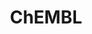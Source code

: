 ---
bigquery: https://console.cloud.google.com/bigquery?p=patents-public-data&d=ebi_chembl&page=dataset
citation: '"The ChEMBL database in 2017." Anna Gaulton, Anne Hersey, Michał Nowotka,
  A Patrícia Bento, Jon Chambers, David Mendez, Prudence Mutowo, Francis Atkinson,
  Louisa J Bellis, Elena Cibrián-Uhalte, Mark Davies, Nathan Dedman, Anneli Karlsson,
  María Paula Magariños, John P Overington, George Papadatos, Ines Smit, Andrew R
  Leach Nucleic acids Research (2017) 45 (Database Issue), D945-D954'
contributors: European Bioinformatics Institute
cost: None
description: ChEMBL Data is a manually curated database of small molecules used in
  drug discovery, including information about existing patented drugs.
documentation: 'schema: https://www.ebi.ac.uk/chembl/db_schema


  '
last_edit: Mon, 04 Apr 2022 19:07:30 GMT
location: https://console.cloud.google.com/marketplace/product/google_patents_public_datasets/chembl
maintained_by: EMBL-EBI, an outstation of European Molecular Biology Laboratory
related_publications: '

  ChEMBL: towards direct deposition of bioassay data.


  Mendez D, Gaulton A, Bento AP, Chambers J, De Veij M, Félix E, Magariños MP, Mosquera
  JF, Mutowo P, Nowotka M, Gordillo-Marañón M, Hunter F, Junco L, Mugumbate G, Rodriguez-Lopez
  M, Atkinson F, Bosc N, Radoux CJ, Segura-Cabrera A, Hersey A, Leach AR.


  — Nucleic Acids Res. 2019; 47(D1):D930-D940. doi: 10.1093/nar/gky1075

  '
schema_fields: '[''smid'', ''alogp'', ''units'', ''tbl'', ''last_page'', ''related_tid'',
  ''relation'', ''go_id'', ''domain_type'', ''standard_text_value'', ''hbd'', ''annotation'',
  ''oral'', ''db_version'', ''active_ingredient'', ''entity_type'', ''l4'', ''bei'',
  ''pubmed_id'', ''num_ro5_violations'', ''level3'', ''uo_units'', ''mw_monoisotopic'',
  ''who_name'', ''upper_value'', ''end_position'', ''cell_ontology_id'', ''num_alerts'',
  ''year'', ''standard_flag'', ''standard_type'', ''warnref_id'', ''tid'', ''class_type'',
  ''updated_on'', ''cx_most_apka'', ''l2'', ''assay_desc'', ''withdrawn_class'', ''l7'',
  ''frac_code'', ''assay_cell_type'', ''rgid'', ''num_lipinski_ro5_violations'', ''mol_frac_id'',
  ''mesh_heading'', ''usan_year'', ''compound_name'', ''src_assay_id'', ''domain_description'',
  ''level1'', ''molecular_mechanism'', ''efo_term'', ''level5'', ''standard_inchi'',
  ''potential_duplicate'', ''mc_target_accession'', ''qed_weighted'', ''comp_go_id'',
  ''natural_product'', ''mw_freebase'', ''indref_id'', ''doi'', ''patent_no'', ''pathway_id'',
  ''mecref_id'', ''disease_efficacy'', ''species_group_flag'', ''molfile'', ''set_name'',
  ''selectivity_comment'', ''usan_substem'', ''db_source'', ''site_residues'', ''src_id'',
  ''protclasssyn_id'', ''protein_class_id'', ''authors'', ''label'', ''molecule_type'',
  ''hba'', ''standard_units'', ''parenteral'', ''research_stem'', ''updated_by'',
  ''prediction_method'', ''met_id'', ''journal'', ''assay_class_id'', ''rtb'', ''active_molregno'',
  ''data_validity_comment'', ''tid_fixed'', ''parent_id'', ''dosage_form'', ''ro3_pass'',
  ''action_type'', ''warning_year'', ''text_value'', ''chebi_par_id'', ''molsyn_id'',
  ''withdrawn_year'', ''therapeutic_flag'', ''ddd_value'', ''ad_type'', ''molecular_species'',
  ''organism'', ''standard_value'', ''max_phase_for_ind'', ''biocomp_id'', ''usan_stem'',
  ''last_active'', ''qudt_units'', ''mc_organism'', ''hrac_class_id'', ''withdrawn_country'',
  ''previous_company'', ''toid'', ''mol_atc_id'', ''cl_lincs_id'', ''assay_test_type'',
  ''version'', ''standard_relation'', ''std_act_id'', ''country'', ''issue'', ''cpd_str_alert_id'',
  ''name'', ''metabolite_record_id'', ''irac_code'', ''assay_strain'', ''normal_range_max'',
  ''doc_id'', ''normal_range_min'', ''comments'', ''cx_logp'', ''ddd_units'', ''first_in_class'',
  ''co_stem_id'', ''creation_date'', ''level2_description'', ''standard_inchi_key'',
  ''cell_id'', ''full_molformula'', ''ddd_admr'', ''chembl_id'', ''level1_description'',
  ''approval_date'', ''enzyme_name'', ''stem'', ''published_type'', ''protein_class_synonym'',
  ''canonical_smiles'', ''homologue'', ''domain_name'', ''patent_id'', ''met_conversion'',
  ''downgraded'', ''drug_product_flag'', ''drugind_id'', ''definition'', ''status'',
  ''hba_lipinski'', ''acd_logp'', ''doc_type'', ''structure_type'', ''frac_class_id'',
  ''assay_subcellular_fraction'', ''availability_type'', ''ingredient'', ''pref_name'',
  ''compsyn_id'', ''relationship'', ''caloha_id'', ''target_type'', ''curation_comment'',
  ''atc_code'', ''parent_type'', ''level4'', ''cell_source_tax_id'', ''strength'',
  ''hbd_lipinski'', ''trade_name'', ''aspect'', ''efo_id'', ''activity_count'', ''res_stem_id'',
  ''record_id'', ''level3_description'', ''mc_tax_id'', ''start_position'', ''withdrawn_flag'',
  ''synonyms'', ''targrel_id'', ''cell_source_organism'', ''bao_endpoint'', ''assay_type'',
  ''idx'', ''log_id'', ''level4_description'', ''warning_class'', ''relationship_desc'',
  ''mutation'', ''sequence'', ''published_value'', ''mc_target_type'', ''patent_expire_date'',
  ''cx_logd'', ''assay_organism'', ''published_units'', ''assay_tissue'', ''mechanism_of_action'',
  ''hrac_code'', ''ref_id'', ''src_compound_id'', ''component_id'', ''prodrug'', ''parent_go_id'',
  ''class_level'', ''alert_name'', ''acd_most_bpka'', ''source'', ''level2'', ''standard_upper_value'',
  ''confidence'', ''formulation_id'', ''site_name'', ''isoform'', ''who_extra'', ''l1'',
  ''path'', ''ref_url'', ''irac_class_id'', ''l6'', ''l5'', ''priority'', ''comp_class_id'',
  ''predbind_id'', ''usan_stem_definition'', ''delist_flag'', ''tax_id'', ''assay_source'',
  ''metref_id'', ''route'', ''product_id'', ''assay_category'', ''assay_param_id'',
  ''type'', ''psa'', ''lle'', ''target_desc'', ''curated_by'', ''activity_comment'',
  ''mesh_id'', ''compd_id'', ''smarts'', ''oc_id'', ''ass_cls_map_id'', ''activity_id'',
  ''innovator_company'', ''company'', ''cell_description'', ''ap_id'', ''cidx'', ''l8'',
  ''variant_id'', ''stat'', ''published_relation'', ''aromatic_rings'', ''enzyme_tid'',
  ''syn_type'', ''substrate_record_id'', ''pchembl_value'', ''relationship_type'',
  ''sei'', ''ridx'', ''l3'', ''component_synonym'', ''bto_id'', ''alert_set_id'',
  ''aidx'', ''result_flag'', ''site_id'', ''nda_type'', ''heavy_atoms'', ''molregno'',
  ''bao_id'', ''protein_class_desc'', ''actsm_id'', ''warning_type'', ''warning_country'',
  ''as_id'', ''le'', ''cell_name'', ''direct_interaction'', ''pathway_key'', ''alert_id'',
  ''ref_type'', ''value'', ''chirality'', ''topical'', ''abstract'', ''stem_class'',
  ''description'', ''submission_date'', ''target_mapping'', ''binding_site_comment'',
  ''polymer_flag'', ''black_box_warning'', ''mol_irac_id'', ''dosed_ingredient'',
  ''applicant_full_name'', ''sitecomp_id'', ''uberon_id'', ''clo_id'', ''cx_most_bpka'',
  ''ddd_comment'', ''targcomp_id'', ''first_approval'', ''parameter_type'', ''warning_id'',
  ''accession'', ''acd_logd'', ''src_short_name'', ''cellosaurus_id'', ''domain_id'',
  ''title'', ''assay_id'', ''cell_source_tissue'', ''orig_description'', ''tissue_id'',
  ''parameter_value'', ''mc_target_name'', ''patent_use_code'', ''component_type'',
  ''max_phase'', ''src_description'', ''helm_notation'', ''ddd_id'', ''inorganic_flag'',
  ''parent_molregno'', ''sequence_md5sum'', ''mol_hrac_id'', ''acd_most_apka'', ''full_mwt'',
  ''source_domain_id'', ''volume'', ''warning_description'', ''indication_class'',
  ''major_class'', ''withdrawn_reason'', ''mechanism_comment'', ''first_page'', ''short_name'',
  ''subgroup'', ''confidence_score'', ''prod_pat_id'', ''bao_format'', ''mec_id'',
  ''job_id'', ''compound_key'', ''entity_id'', ''drug_record_id'', ''publication_number'',
  ''drug_substance_flag'', ''met_comment'', ''assay_tax_id'', ''usan_stem_id'']'
shortname: chembl
tags:
- biotechnology
- health
- chemical
- bioinformatics
- medical
terms_of_use: CC BY-SA 3.0
title: ChEMBL
uuid: e232a192-965c-4ec9-904c-155b6dfe56c5
---